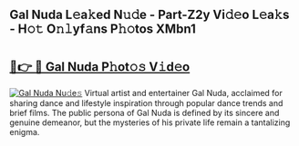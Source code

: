 ## Gal Nuda L𝚎a𝚔ed N𝚞𝚍e - Part-Z2y Vi𝚍𝚎o L𝚎a𝚔s - H𝚘𝚝 O𝚗𝚕yf𝚊ns P𝚑𝚘tos XMbn1

# <h2><a href="http://kf7d2t.oniu.top/?m=Gal+Nuda">🔗👉 🔴 Gal Nuda P𝚑ot𝚘𝚜 V𝚒d𝚎o</a></h2>

[![Gal Nuda Nu𝚍e𝚜](https://i.imgur.com/0qMVB7G.gif)](http://kf7d2t.oniu.top/?m=Gal+Nuda)
Virtual artist and entertainer Gal Nuda, acclaimed for sharing dance and lifestyle inspiration through popular dance trends and brief films. The public persona of Gal Nuda is defined by its sincere and genuine demeanor, but the mysteries of his private life remain a tantalizing enigma.  
